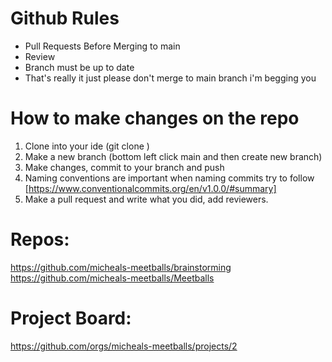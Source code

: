 # Github Rules

- Pull Requests Before Merging to main
- Review
- Branch must be up to date
- That's really it just please don't merge to main branch i'm begging you


# How to make changes on the repo

1. Clone into your ide (git clone <repo url>)
2. Make a new branch (bottom left click main and then create new branch)
3. Make changes, commit to your branch and push
  4. Naming conventions are important when naming commits try to follow [https://www.conventionalcommits.org/en/v1.0.0/#summary]
5. Make a pull request and write what you did, add reviewers.


# Repos:
https://github.com/micheals-meetballs/brainstorming
https://github.com/micheals-meetballs/Meetballs

# Project Board:
https://github.com/orgs/micheals-meetballs/projects/2
